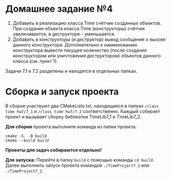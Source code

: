 # Домашнее задание №4

1. Добавить в реализацию класса Time счётчик созданных объектов. При создании объекта класса Time (конструкторы) счётчик увеличивается, в деструкторе - уменьшается.
2. Добавить в конструкторы (и деструктор) вывод сообщения о вызове данного конструктора. Дополнительно к наименованию конструктора вывести текущее количество (после создания конструктором или уничтожения деструктором) объектов данного класса (см. пункт 1).

Задачи 7.1 и 7.2 разделены и находятся в отдельных папках.

# Сборка и запуск проекта
В сборке участвуют два CMakeLists.txt, находящиеся в папках `/class time hw7/7_1` и `/class time hw7/7_2` соответственно. Каждый собирает проект и вызывает сборку библиотки TimeLib7_1 и TimeLib7_2.

**Для сборки** проекта выполните команда из папки проекта:
```
cmake -S. -B build
cmake --build build
```

**Проекты для задач собираются отдельно!**

**Для запуска:**
Перейти в папку `build` с помощью команды `cd build`.
Далее выполнить запуск проекта командой `./TimeProject7_1` или `./TimeProject7_2`.

